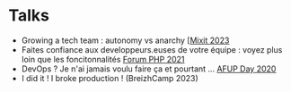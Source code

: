 # Talks

- Growing a tech team : autonomy vs anarchy [[Mixit 2023](https://mixitconf.org/2023/faire-grandir-une-equipe-technique-autonomie-vs-anarchie)
- Faites confiance aux developpeurs.euses de votre équipe : voyez plus loin que les foncitonnalités [Forum PHP 2021](https://www.youtube.com/watch?v=tuGpNiy6e9s)
- DevOps ? Je n'ai jamais voulu faire ça et pourtant ... [AFUP Day 2020](https://www.youtube.com/watch?v=dNUIFe7S1A0)
- I did it ! I broke production ! (BreizhCamp 2023)
